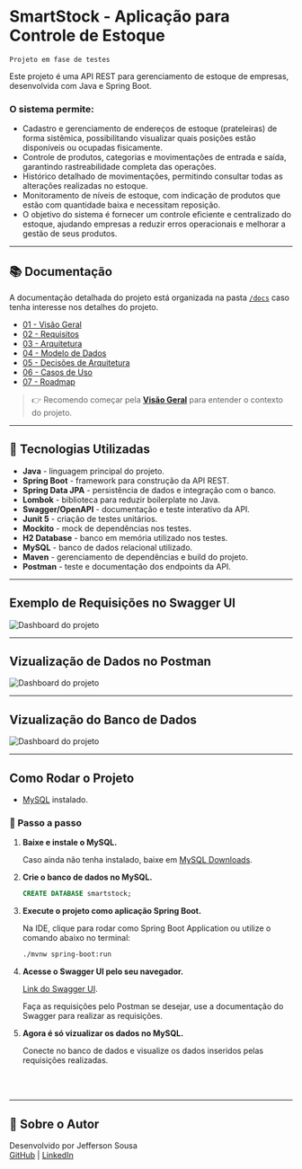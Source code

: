 # SmartStock - Aplicação para Controle de Estoque 

```Projeto em fase de testes```

Este projeto é uma API REST para gerenciamento de estoque de empresas, desenvolvida com Java e Spring Boot.

### O sistema permite:

- Cadastro e gerenciamento de endereços de estoque (prateleiras) de forma sistêmica, possibilitando visualizar quais posições estão disponíveis ou ocupadas fisicamente.
- Controle de produtos, categorias e movimentações de entrada e saída, garantindo rastreabilidade completa das operações.
- Histórico detalhado de movimentações, permitindo consultar todas as alterações realizadas no estoque.
- Monitoramento de níveis de estoque, com indicação de produtos que estão com quantidade baixa e necessitam reposição.
- O objetivo do sistema é fornecer um controle eficiente e centralizado do estoque, ajudando empresas a reduzir erros operacionais e melhorar a gestão de seus produtos.


---

## 📚 Documentação

A documentação detalhada do projeto está organizada na pasta [`/docs`](./docs) caso tenha interesse nos detalhes do projeto.  

- [01 - Visão Geral](./docs/01-visão-geral.md)  
- [02 - Requisitos](./docs/02-requisitos.md)  
- [03 - Arquitetura](./docs/03-arquitetura.md)  
- [04 - Modelo de Dados](./docs/04-modelo-dados.md)  
- [05 - Decisões de Arquitetura](./docs/05-decisoes-arquitetura.md)  
- [06 - Casos de Uso](./docs/06-casos-uso.md)  
- [07 - Roadmap](./docs/08-roadmap.md) 

> 👉 Recomendo começar pela **[Visão Geral](./docs/01-visao-geral.md)** para entender o contexto do projeto.

---

## 🚀 Tecnologias Utilizadas

- **Java** -  linguagem principal do projeto.
- **Spring Boot** - framework para construção da API REST.
- **Spring Data JPA** - persistência de dados e integração com o banco.
- **Lombok** - biblioteca para reduzir boilerplate no Java.
- **Swagger/OpenAPI** - documentação e teste interativo da API.
- **Junit 5** - criação de testes unitários.
- **Mockito** - mock de dependências nos testes.
- **H2 Database** - banco em memória utilizado nos testes.
- **MySQL** - banco de dados relacional utilizado.
- **Maven** - gerenciamento de dependências e build do projeto.
- **Postman** - teste e documentação dos endpoints da API.

---

## Exemplo de Requisições no Swagger UI

![Dashboard do projeto](docs/images/SwaggerUI.png)

---

## Vizualização de Dados no Postman

![Dashboard do projeto](docs/images/Postman.png)

---

## Vizualização do Banco de Dados

![Dashboard do projeto](docs/images/H2%20Console.png)

---

## Como Rodar o Projeto

- [MySQL](https://dev.mysql.com/downloads/) instalado.

### 📝 Passo a passo

1. **Baixe e instale o MySQL.**

   Caso ainda não tenha instalado, baixe em [MySQL Downloads](https://dev.mysql.com/downloads/).

2. **Crie o banco de dados no MySQL.**

   ```sql
   CREATE DATABASE smartstock;

3. **Execute o projeto como aplicação Spring Boot.**

    Na IDE, clique para rodar como Spring Boot Application ou utilize o comando abaixo no terminal:
    ```bash
    ./mvnw spring-boot:run
    ```
4. **Acesse o Swagger UI pelo seu navegador.**

    [Link do Swagger UI](http://localhost:8080/swagger-ui/index.html).

    Faça as requisições pelo Postman se desejar, use a documentação do Swagger para realizar as requisições.

5. **Agora é só vizualizar os dados no MySQL.**
    
    Conecte no banco de dados e visualize os dados inseridos pelas requisições realizadas.

<br><br>

---

## 🙋 Sobre o Autor

Desenvolvido por Jefferson Sousa  
[GitHub](https://github.com/JeffSSousa) | [LinkedIn](https://www.linkedin.com/in/jefferson-sousa-8b93a81a2/)